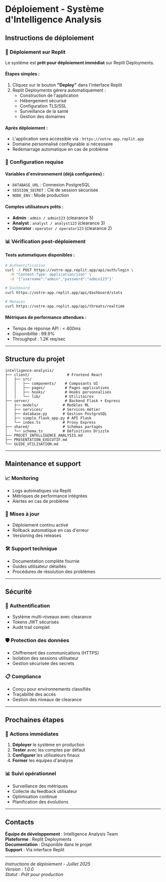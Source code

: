 # Déploiement - Système d'Intelligence Analysis

## Instructions de déploiement

### 🚀 **Déploiement sur Replit**

Le système est **prêt pour déploiement immédiat** sur Replit Deployments.

#### Étapes simples :
1. Cliquez sur le bouton **"Deploy"** dans l'interface Replit
2. Replit Deployments gérera automatiquement :
   - Construction de l'application
   - Hébergement sécurisé
   - Configuration TLS/SSL
   - Surveillance de la santé
   - Gestion des domaines

#### Après déploiement :
- L'application sera accessible via : `https://votre-app.replit.app`
- Domaine personnalisé configurable si nécessaire
- Redémarrage automatique en cas de problème

### 🔧 **Configuration requise**

#### Variables d'environnement (déjà configurées) :
- `DATABASE_URL` : Connexion PostgreSQL
- `SESSION_SECRET` : Clé de session sécurisée
- `NODE_ENV` : Mode production

#### Comptes utilisateurs prêts :
- **Admin** : `admin / admin123` (clearance 5)
- **Analyst** : `analyst / analyst123` (clearance 3)
- **Operator** : `operator / operator123` (clearance 2)

### 📊 **Vérification post-déploiement**

#### Tests automatiques disponibles :
```bash
# Authentification
curl -X POST https://votre-app.replit.app/api/auth/login \
  -H "Content-Type: application/json" \
  -d '{"username":"admin","password":"admin123"}'

# Dashboard
curl https://votre-app.replit.app/api/dashboard/stats

# Menaces
curl https://votre-app.replit.app/api/threats/realtime
```

#### Métriques de performance attendues :
- Temps de réponse API : < 400ms
- Disponibilité : 99.9%
- Throughput : 1.2K req/sec

---

## Structure du projet

```
intelligence-analysis/
├── client/                 # Frontend React
│   ├── src/
│   │   ├── components/    # Composants UI
│   │   ├── pages/         # Pages applicatives
│   │   ├── hooks/         # Hooks personnalisés
│   │   └── lib/           # Utilitaires
├── server/                # Backend Flask + Express
│   ├── models/           # Modèles ML
│   ├── services/         # Services métier
│   ├── database.py       # Gestion PostgreSQL
│   ├── simple_flask_app.py # API Flask
│   └── index.ts          # Proxy Express
├── shared/               # Schémas partagés
│   └── schema.ts         # Définitions Drizzle
├── PROJET_INTELLIGENCE_ANALYSIS.md
├── PRESENTATION_EXECUTIF.md
└── GUIDE_UTILISATION.md
```

---

## Maintenance et support

### 📈 **Monitoring**
- Logs automatiques via Replit
- Métriques de performance intégrées
- Alertes en cas de problème

### 🔄 **Mises à jour**
- Déploiement continu activé
- Rollback automatique en cas d'erreur
- Versioning des releases

### 🛠️ **Support technique**
- Documentation complète fournie
- Guides utilisateur détaillés
- Procédures de résolution des problèmes

---

## Sécurité

### 🔐 **Authentification**
- Système multi-niveaux avec clearance
- Tokens JWT sécurisés
- Audit trail complet

### 🛡️ **Protection des données**
- Chiffrement des communications (HTTPS)
- Isolation des sessions utilisateur
- Gestion sécurisée des secrets

### 📋 **Compliance**
- Conçu pour environnements classifiés
- Traçabilité des accès
- Gestion des niveaux de clearance

---

## Prochaines étapes

### 🎯 **Actions immédiates**
1. **Déployer** le système en production
2. **Tester** avec les comptes par défaut
3. **Configurer** les utilisateurs finaux
4. **Former** les équipes d'analyse

### 📊 **Suivi opérationnel**
- Surveillance des métriques
- Collecte du feedback utilisateur
- Optimisation continue
- Planification des évolutions

---

## Contacts

**Équipe de développement** : Intelligence Analysis Team  
**Plateforme** : Replit Deployments  
**Documentation** : Disponible dans le projet  
**Support** : Via interface Replit

---

*Instructions de déploiement - Juillet 2025*  
*Version : 1.0.0*  
*Statut : Prêt pour production*